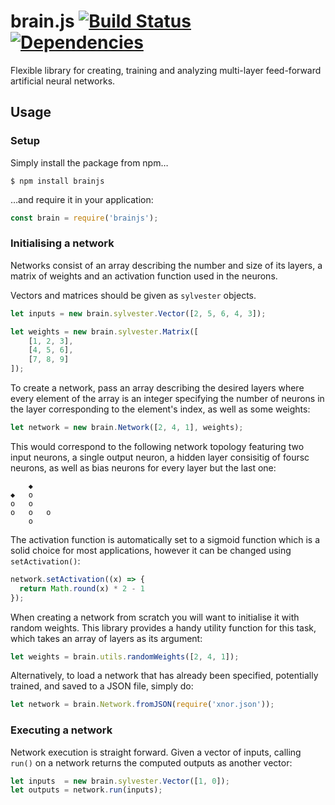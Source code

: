 # brain.js [![Build Status](https://img.shields.io/travis/ClaudioAlbertin/brainjs.svg)](https://travis-ci.org/ClaudioAlbertin/brainjs) [![Dependencies](https://img.shields.io/david/ClaudioAlbertin/brainjs.svg)](https://david-dm.org/ClaudioAlbertin/brainjs)

Flexible library for creating, training and analyzing multi-layer feed-forward artificial neural networks.

## Usage

### Setup

Simply install the package from npm…

```
$ npm install brainjs
```

…and require it in your application:

```js
const brain = require('brainjs');
```

### Initialising a network

Networks consist of an array describing the number and size of its layers, a matrix of weights and an activation function used in the neurons.

Vectors and matrices should be given as `sylvester` objects.

```js
let inputs = new brain.sylvester.Vector([2, 5, 6, 4, 3]);

let weights = new brain.sylvester.Matrix([
    [1, 2, 3],
    [4, 5, 6],
    [7, 8, 9]
]);
```

To create a network, pass an array describing the desired layers where every element of the array is an integer specifying the number of neurons in the layer corresponding to the element's index, as well as some weights:

```js
let network = new brain.Network([2, 4, 1], weights);
```

This would correspond to the following network topology featuring two input neurons, a single output neuron, a hidden layer consisitig of foursc neurons, as well as bias neurons for every layer but the last one:

```
    ◆
◆   o
o   o
o   o   o
    o
```

The activation function is automatically set to a sigmoid function which is a solid choice for most applications, however it can be changed using `setActivation()`:

```js
network.setActivation((x) => {
  return Math.round(x) * 2 - 1
});
```

When creating a network from scratch you will want to initialise it with random weights. This library provides a handy utility function for this task, which takes an array of layers as its argument:

```js
let weights = brain.utils.randomWeights([2, 4, 1]);
```

Alternatively, to load a network that has already been specified, potentially trained, and saved to a JSON file, simply do:

```js
let network = brain.Network.fromJSON(require('xnor.json'));
```

### Executing a network

Network execution is straight forward. Given a vector of inputs, calling `run()` on a network returns the computed outputs as another vector:

```js
let inputs  = new brain.sylvester.Vector([1, 0]);
let outputs = network.run(inputs);
```
